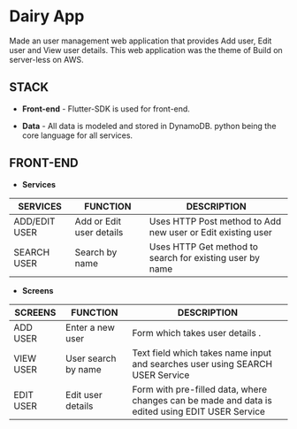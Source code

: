


# Dairy App

Made an user management web application that provides Add user, Edit user and View user details. This web application was the theme of Build on server-less on AWS.

## STACK

 - **Front-end** - Flutter-SDK is used for front-end.
  
 - **Data** - All data is modeled and stored in DynamoDB. python being the core language for all services.

## FRONT-END
 
 - **Services**
 
| SERVICES | FUNCTION | DESCRIPTION |
|--|--|--|
| ADD/EDIT USER | Add or Edit user details | Uses HTTP Post method to Add new user or Edit existing user |
|SEARCH USER | Search by name| Uses HTTP Get method to search for existing user by name|


 - **Screens**
 

|SCREENS|FUNCTION | DESCRIPTION|
|--|--|--|
| ADD USER| Enter a new user  |Form which takes user details .	 |
|VIEW USER| User search by name| Text field which takes name input and searches user using SEARCH USER Service
|EDIT USER| Edit user details | Form with pre-filled data, where changes can be made and data is edited using EDIT USER Service

